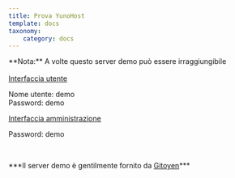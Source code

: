 ```yaml
---
title: Prova YunoHost
template: docs
taxonomy:
    category: docs
---
```


<div class="alert alert-warning" markdown="1">
**Nota:** A volte questo server demo può essere irraggiungibile
<br>

</div>

<br>

  <div class="row text-center">
    <div class="col-md-6">
      <a href="https://demo.yunohost.org/" target="_blank" class="btn btn-success btn-lg"><span class="glyphicon glyphicon-user"></span> Interfaccia utente</a>
      <p class="text-muted">Nome utente: demo<br>Password: demo</p>
    </div>
    <div class="col-md-5">
      <a href="https://demo.yunohost.org/yunohost/admin" target="_blank" class="btn btn-primary btn-lg"><span class="glyphicon glyphicon-lock"></span> Interfaccia amministrazione</a>
      <p class="text-muted">Password: demo</p>
    </div>
  </div>

<br>

<p class="text-center" markdown="1">
***Il server demo è gentilmente fornito da 
<a href="https://www.gitoyen.net" target="_blank">Gitoyen</a>***
</p>
